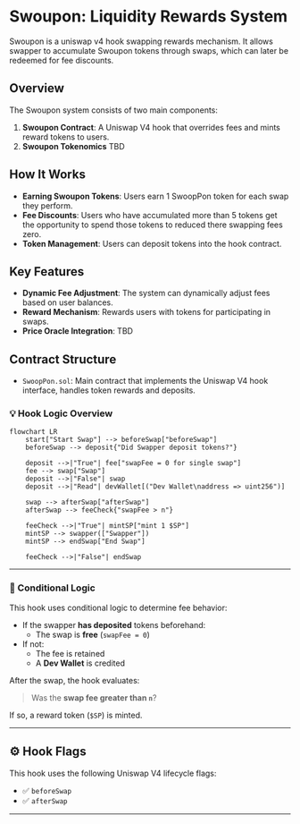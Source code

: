 # Swoupon: Liquidity Rewards System

Swoupon is a uniswap v4 hook swapping rewards mechanism. It allows swapper to accumulate Swoupon tokens through swaps, which can later be redeemed for fee discounts.

## Overview

The Swoupon system consists of two main components:

1. **Swoupon Contract**: A Uniswap V4 hook that overrides fees and mints reward tokens to users.
2. **Swoupon Tokenomics** TBD

## How It Works

- **Earning Swoupon Tokens**: Users earn 1 SwoopPon token for each swap they perform.
- **Fee Discounts**: Users who have accumulated more than 5 tokens get the opportunity to spend those tokens to reduced there swapping fees zero.
- **Token Management**: Users can deposit tokens into the hook contract.

## Key Features

- **Dynamic Fee Adjustment**: The system can dynamically adjust fees based on user balances.
- **Reward Mechanism**: Rewards users with tokens for participating in swaps.
- **Price Oracle Integration**: TBD

## Contract Structure

- `SwoopPon.sol`: Main contract that implements the Uniswap V4 hook interface, handles token rewards and deposits.

### 💡 Hook Logic Overview

```mermaid
flowchart LR
    start["Start Swap"] --> beforeSwap["beforeSwap"]
    beforeSwap --> deposit{"Did Swapper deposit tokens?"}
    
    deposit -->|"True"| fee["swapFee = 0 for single swap"]
    fee --> swap["Swap"]
    deposit -->|"False"| swap
    deposit -->|"Read"| devWallet[("Dev Wallet\naddress => uint256")]
    
    swap --> afterSwap["afterSwap"]
    afterSwap --> feeCheck{"swapFee > n"}
    
    feeCheck -->|"True"| mintSP["mint 1 $SP"]
    mintSP --> swapper(["Swapper"])
    mintSP --> endSwap["End Swap"]
    
    feeCheck -->|"False"| endSwap
```

---

### 🧩 Conditional Logic

This hook uses conditional logic to determine fee behavior:

- If the swapper **has deposited** tokens beforehand:
  - The swap is **free** (`swapFee = 0`)
- If not:
  - The fee is retained
  - A **Dev Wallet** is credited

After the swap, the hook evaluates:

> Was the **swap fee greater than `n`**?

If so, a reward token (`$SP`) is minted.

---

## ⚙️ Hook Flags

This hook uses the following Uniswap V4 lifecycle flags:

- ✅ `beforeSwap`
- ✅ `afterSwap`

---


